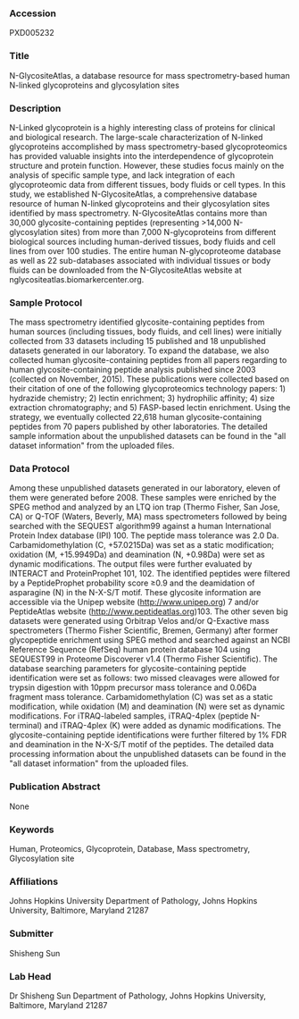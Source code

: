 ### Accession
PXD005232

### Title
N-GlycositeAtlas, a database resource for mass spectrometry-based human N-linked glycoproteins and glycosylation sites

### Description
N-Linked glycoprotein is a highly interesting class of proteins for clinical and biological research. The large-scale characterization of N-linked glycoproteins accomplished by mass spectrometry-based glycoproteomics has provided valuable insights into the interdependence of glycoprotein structure and protein function. However, these studies focus mainly on the analysis of specific sample type, and lack integration of each glycoproteomic data from different tissues, body fluids or cell types. In this study, we established N-GlycositeAtlas, a comprehensive database resource of human N-linked glycoproteins and their glycosylation sites identified by mass spectrometry. N-GlycositeAtlas contains more than 30,000 glycosite-containing peptides (representing >14,000 N-glycosylation sites) from more than 7,000 N-glycoproteins from different biological sources including human-derived tissues, body fluids and cell lines from over 100 studies. The entire human N-glycoproteome database as well as 22 sub-databases associated with individual tissues or body fluids can be downloaded from the N-GlycositeAtlas website at nglycositeatlas.biomarkercenter.org.

### Sample Protocol
The mass spectrometry identified glycosite-containing peptides from human sources (including tissues, body fluids, and cell lines) were initially collected from 33 datasets including 15 published and 18 unpublished datasets generated in our laboratory. To expand the database, we also collected human glycosite-containing peptides from all papers regarding to human glycosite-containing peptide analysis published since 2003 (collected on November, 2015). These publications were collected based on their citation of one of the following glycoproteomics technology papers: 1) hydrazide chemistry; 2) lectin enrichment; 3) hydrophilic affinity; 4) size extraction chromatography; and 5) FASP-based lectin enrichment. Using the strategy, we eventually collected 22,618 human glycosite-containing peptides from 70 papers published by other laboratories. The detailed sample information about the unpublished datasets can be found in the "all dataset information" from the uploaded files.

### Data Protocol
Among these unpublished datasets generated in our laboratory, eleven of them were generated before 2008. These samples were enriched by the SPEG method and analyzed by an LTQ ion trap (Thermo Fisher, San Jose, CA) or Q-TOF (Waters, Beverly, MA) mass spectrometers followed by being searched with the SEQUEST algorithm99 against a human International Protein Index database (IPI) 100. The peptide mass tolerance was 2.0 Da. Carbamidomethylation (C, +57.0215Da) was set as a static modification; oxidation (M, +15.9949Da) and deamination (N, +0.98Da) were set as dynamic modifications. The output files were further evaluated by INTERACT and ProteinProphet 101, 102. The identified peptides were filtered by a PeptideProphet probability score ≥0.9 and the deamidation of asparagine (N) in the N-X-S/T motif. These glycosite information are accessible via the Unipep website (http://www.unipep.org) 7 and/or PeptideAtlas website (http://www.peptideatlas.org)103. The other seven big datasets were generated using Orbitrap Velos and/or Q-Exactive mass spectrometers (Thermo Fisher Scientific, Bremen, Germany) after former glycopeptide enrichment using SPEG method and searched against an NCBI Reference Sequence (RefSeq) human protein database 104 using SEQUEST99 in Proteome Discoverer v1.4 (Thermo Fisher Scientific). The database searching parameters for glycosite-containing peptide identification were set as follows: two missed cleavages were allowed for trypsin digestion with 10ppm precursor mass tolerance and 0.06Da fragment mass tolerance. Carbamidomethylation (C) was set as a static modification, while oxidation (M) and deamination (N) were set as dynamic modifications. For iTRAQ-labeled samples, iTRAQ-4plex (peptide N-terminal) and iTRAQ-4plex (K) were added as dynamic modifications. The glycosite-containing peptide identifications were further filtered by 1% FDR and deamination in the N-X-S/T motif of the peptides. The detailed data processing information about the unpublished datasets can be found in the "all dataset information" from the uploaded files.

### Publication Abstract
None

### Keywords
Human, Proteomics, Glycoprotein, Database, Mass spectrometry, Glycosylation site

### Affiliations
Johns Hopkins University
Department of Pathology, Johns Hopkins University, Baltimore, Maryland 21287

### Submitter
Shisheng Sun

### Lab Head
Dr Shisheng Sun
Department of Pathology, Johns Hopkins University, Baltimore, Maryland 21287



